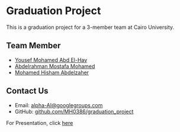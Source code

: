 # Graduation Project

This is a graduation project for a 3-member team at Cairo University.

## Team Member

-   [Yousef Mohamed Abd El-Hay](https://github.com/Youssef-Mohammad)
-   [Abdelrahman Mostafa Mohamed](https://github.com/Eng-Abdelrahman-Mostafa-Mohamed)
-   [Mohamed Hisham Abdelzaher](https://github.com/MH0386)

## Contact Us

-   Email: [alpha-AI@googlegroups.com](mailto:alpha-AI@googlegroups.com)
-   GitHub: [github.com/MH0386/graduation_project](https://github.com/MH0386/graduation_project)

For Presentation, click [here](https://tome.app/mh0386/graduation-project-cli7p4hwj2jb65x3bldnihu1o)
